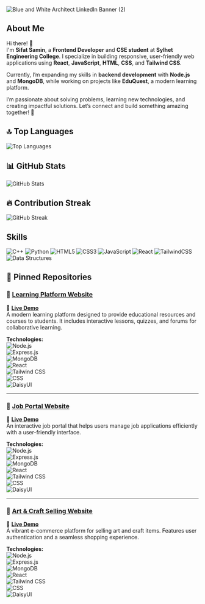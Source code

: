 ![Blue and White Architect LinkedIn Banner (2)](https://github.com/user-attachments/assets/e00c6458-3c01-49ce-b9a8-420ea76e206f)

## About Me  
Hi there! 👋  
I'm **Sifat Samin**, a **Frontend Developer** and **CSE student** at **Sylhet Engineering College**. I specialize in building responsive, user-friendly web applications using **React**, **JavaScript**, **HTML**, **CSS**, and **Tailwind CSS**.  

Currently, I’m expanding my skills in **backend development** with **Node.js** and **MongoDB**, while working on projects like **EduQuest**, a modern learning platform.  

I’m passionate about solving problems, learning new technologies, and creating impactful solutions. Let’s connect and build something amazing together! 🚀  

## 🔝 Top Languages

![Top Languages](https://github-readme-stats.vercel.app/api/top-langs/?username=SamSkull19&layout=compact&theme=radical)

## 📊 GitHub Stats

![GitHub Stats](https://github-readme-stats.vercel.app/api?username=SamSkull19&show_icons=true&theme=radical&include_all_commits=true&count_private=true)

## 🔥 Contribution Streak
![GitHub Streak](https://img.shields.io/badge/GitHub%20Streak-🔥%20Contributions-orange?style=flat&logo=github)



## Skills
![C++](https://img.shields.io/badge/-C++-00599C?style=flat&logo=c%2B%2B&logoColor=white)
![Python](https://img.shields.io/badge/-Python-3776AB?style=flat&logo=python&logoColor=white)
![HTML5](https://img.shields.io/badge/-HTML5-E34F26?style=flat&logo=html5&logoColor=white)
![CSS3](https://img.shields.io/badge/-CSS3-1572B6?style=flat&logo=css3&logoColor=white)
![JavaScript](https://img.shields.io/badge/-JavaScript-F7DF1E?style=flat&logo=javascript&logoColor=black)
![React](https://img.shields.io/badge/-React-61DAFB?style=flat&logo=react&logoColor=black)
![TailwindCSS](https://img.shields.io/badge/-TailwindCSS-38B2AC?style=flat&logo=tailwind-css&logoColor=white)
![Data Structures](https://img.shields.io/badge/-Data%20Structures%20&%20Algorithms-FFA500?style=flat&logo=algolia&logoColor=white)



## 🚀 Pinned Repositories

### 🌟 [Learning Platform Website](https://github.com/SamSkull19/EduQuest_Learning_Platform)  
🔗 **[Live Demo](https://learningplatform-a19d4.web.app)**  
A modern learning platform designed to provide educational resources and courses to students. It includes interactive lessons, quizzes, and forums for collaborative learning.

**Technologies:**  
![Node.js](https://img.shields.io/badge/-Node.js-339933?style=flat&logo=node.js&logoColor=white)  
![Express.js](https://img.shields.io/badge/-Express.js-000000?style=flat&logo=express&logoColor=white)  
![MongoDB](https://img.shields.io/badge/-MongoDB-47A248?style=flat&logo=mongodb&logoColor=white)  
![React](https://img.shields.io/badge/-React-61DAFB?style=flat&logo=react&logoColor=black)  
![Tailwind CSS](https://img.shields.io/badge/-TailwindCSS-38B2AC?style=flat&logo=tailwind-css&logoColor=white)  
![CSS](https://img.shields.io/badge/-CSS-1572B6?style=flat&logo=css3&logoColor=white)  
![DaisyUI](https://img.shields.io/badge/-DaisyUI-5A20CB?style=flat)  

---

### 💼 [Job Portal Website](https://github.com/SamSkull19/JobVoyage_JobPortal)  
🔗 **[Live Demo](https://jobvoyage-47a0e.web.app/)**  
An interactive job portal that helps users manage job applications efficiently with a user-friendly interface.

**Technologies:**  
![Node.js](https://img.shields.io/badge/-Node.js-339933?style=flat&logo=node.js&logoColor=white)  
![Express.js](https://img.shields.io/badge/-Express.js-000000?style=flat&logo=express&logoColor=white)  
![MongoDB](https://img.shields.io/badge/-MongoDB-47A248?style=flat&logo=mongodb&logoColor=white)  
![React](https://img.shields.io/badge/-React-61DAFB?style=flat&logo=react&logoColor=black)  
![Tailwind CSS](https://img.shields.io/badge/-TailwindCSS-38B2AC?style=flat&logo=tailwind-css&logoColor=white)  
![CSS](https://img.shields.io/badge/-CSS-1572B6?style=flat&logo=css3&logoColor=white)  
![DaisyUI](https://img.shields.io/badge/-DaisyUI-5A20CB?style=flat)  

---

### 🎨 [Art & Craft Selling Website](https://github.com/SamSkull19/Art-Craft_Selling)  
🔗 **[Live Demo](https://neffroxxcrafts.web.app/)**  
A vibrant e-commerce platform for selling art and craft items. Features user authentication and a seamless shopping experience.

**Technologies:**  
![Node.js](https://img.shields.io/badge/-Node.js-339933?style=flat&logo=node.js&logoColor=white)  
![Express.js](https://img.shields.io/badge/-Express.js-000000?style=flat&logo=express&logoColor=white)  
![MongoDB](https://img.shields.io/badge/-MongoDB-47A248?style=flat&logo=mongodb&logoColor=white)  
![React](https://img.shields.io/badge/-React-61DAFB?style=flat&logo=react&logoColor=black)  
![Tailwind CSS](https://img.shields.io/badge/-TailwindCSS-38B2AC?style=flat&logo=tailwind-css&logoColor=white)  
![CSS](https://img.shields.io/badge/-CSS-1572B6?style=flat&logo=css3&logoColor=white)  
![DaisyUI](https://img.shields.io/badge/-DaisyUI-5A20CB?style=flat)  

